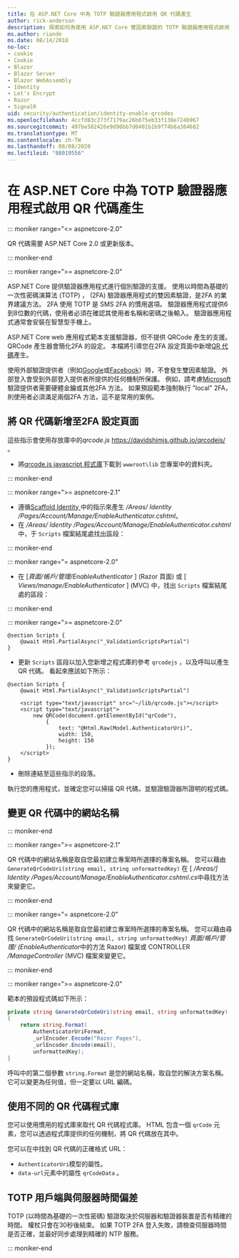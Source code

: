 ```yaml
---
title: 在 ASP.NET Core 中為 TOTP 驗證器應用程式啟用 QR 代碼產生
author: rick-anderson
description: 探索如何為使用 ASP.NET Core 雙因素驗證的 TOTP 驗證器應用程式啟用 QR 代碼產生。
ms.author: riande
ms.date: 08/14/2018
no-loc:
- cookie
- Cookie
- Blazor
- Blazor Server
- Blazor WebAssembly
- Identity
- Let's Encrypt
- Razor
- SignalR
uid: security/authentication/identity-enable-qrcodes
ms.openlocfilehash: 4ccfd83c273f7179ac26b075eb33f138e724b967
ms.sourcegitcommit: 497be502426e9d90bb7d0401b1b9f74b6a384682
ms.translationtype: MT
ms.contentlocale: zh-TW
ms.lasthandoff: 08/08/2020
ms.locfileid: "88019556"
---
```

# <a name="enable-qr-code-generation-for-totp-authenticator-apps-in-aspnet-core"></a>在 ASP.NET Core 中為 TOTP 驗證器應用程式啟用 QR 代碼產生

::: moniker range="<= aspnetcore-2.0"

QR 代碼需要 ASP.NET Core 2.0 或更新版本。

::: moniker-end

::: moniker range=">= aspnetcore-2.0"

ASP.NET Core 提供驗證器應用程式進行個別驗證的支援。 使用以時間為基礎的一次性密碼演算法 (TOTP) ， (2FA) 驗證器應用程式的雙因素驗證，是2FA 的業界建議方法。 2FA 使用 TOTP 是 SMS 2FA 的慣用選項。 驗證器應用程式提供6到8位數的代碼，使用者必須在確認其使用者名稱和密碼之後輸入。 驗證器應用程式通常會安裝在智慧型手機上。

ASP.NET Core web 應用程式範本支援驗證器，但不提供 QRCode 產生的支援。 QRCode 產生器會簡化2FA 的設定。 本檔將引導您在2FA 設定頁面中新增[QR 代碼](https://wikipedia.org/wiki/QR_code)產生。

使用外部驗證提供者（例如[Google](xref:security/authentication/google-logins)或[Facebook](xref:security/authentication/facebook-logins)）時，不會發生雙因素驗證。 外部登入會受到外部登入提供者所提供的任何機制所保護。 例如，請考慮[Microsoft](xref:security/authentication/microsoft-logins)驗證提供者需要硬體金鑰或其他2FA 方法。 如果預設範本強制執行 "local" 2FA，則使用者必須滿足兩個2FA 方法，這不是常用的案例。

## <a name="adding-qr-codes-to-the-2fa-configuration-page"></a>將 QR 代碼新增至2FA 設定頁面

這些指示會使用存放庫中的*qrcode.js* https://davidshimjs.github.io/qrcodejs/ 。

* 將[qrcode.js javascript 程式庫](https://davidshimjs.github.io/qrcodejs/)下載到 `wwwroot\lib` 您專案中的資料夾。

::: moniker-end

::: moniker range=">= aspnetcore-2.1"

* 遵循[Scaffold Identity ](xref:security/authentication/scaffold-identity)中的指示來產生 */Areas/ Identity /Pages/Account/Manage/EnableAuthenticator.cshtml*。
* 在 */Areas/ Identity /Pages/Account/Manage/EnableAuthenticator.cshtml*中，于 `Scripts` 檔案結尾處找出區段：

::: moniker-end

::: moniker range="= aspnetcore-2.0"

* 在 [*頁面/帳戶/管理/EnableAuthenticator* ] (Razor 頁面) 或 [ *Views/manage/EnableAuthenticator* ] (MVC) 中，找出 `Scripts` 檔案結尾處的區段：

::: moniker-end

::: moniker range=">= aspnetcore-2.0"

```cshtml
@section Scripts {
    @await Html.PartialAsync("_ValidationScriptsPartial")
}
```

* 更新 `Scripts` 區段以加入您新增之程式庫的參考 `qrcodejs` ，以及呼叫以產生 QR 代碼。 看起來應該如下所示：

```cshtml
@section Scripts {
    @await Html.PartialAsync("_ValidationScriptsPartial")

    <script type="text/javascript" src="~/lib/qrcode.js"></script>
    <script type="text/javascript">
        new QRCode(document.getElementById("qrCode"),
            {
                text: "@Html.Raw(Model.AuthenticatorUri)",
                width: 150,
                height: 150
            });
    </script>
}
```

* 刪除連結至這些指示的段落。

執行您的應用程式，並確定您可以掃描 QR 代碼，並驗證驗證器所證明的程式碼。

## <a name="change-the-site-name-in-the-qr-code"></a>變更 QR 代碼中的網站名稱

::: moniker-end

::: moniker range=">= aspnetcore-2.1"

QR 代碼中的網站名稱是取自您最初建立專案時所選擇的專案名稱。 您可以藉由 `GenerateQrCodeUri(string email, string unformattedKey)` 在 [ */Areas/] Identity /Pages/Account/Manage/EnableAuthenticator.cshtml.cs*中尋找方法來變更它。

::: moniker-end

::: moniker range="= aspnetcore-2.0"

QR 代碼中的網站名稱是取自您最初建立專案時所選擇的專案名稱。 您可以藉由尋找 `GenerateQrCodeUri(string email, string unformattedKey)` *頁面/帳戶/管理/ (EnableAuthenticator*中的方法 Razor) 檔案或 CONTROLLER */ManageController* (MVC) 檔案來變更它。

::: moniker-end

::: moniker range=">= aspnetcore-2.0"

範本的預設程式碼如下所示：

```csharp
private string GenerateQrCodeUri(string email, string unformattedKey)
{
    return string.Format(
        AuthenticatorUriFormat,
        _urlEncoder.Encode("Razor Pages"),
        _urlEncoder.Encode(email),
        unformattedKey);
}
```

呼叫中的第二個參數 `string.Format` 是您的網站名稱，取自您的解決方案名稱。 它可以變更為任何值，但一定要以 URL 編碼。

## <a name="using-a-different-qr-code-library"></a>使用不同的 QR 代碼程式庫

您可以使用慣用的程式庫來取代 QR 代碼程式庫。 HTML 包含一個 `qrCode` 元素，您可以透過程式庫提供的任何機制，將 QR 代碼放在其中。

您可以在中找到 QR 代碼的正確格式 URL：

* `AuthenticatorUri`模型的屬性。
* `data-url`元素中的屬性 `qrCodeData` 。

## <a name="totp-client-and-server-time-skew"></a>TOTP 用戶端與伺服器時間偏差

TOTP (以時間為基礎的一次性密碼) 驗證取決於伺服器和驗證器裝置是否有精確的時間。 權杖只會在30秒後結束。 如果 TOTP 2FA 登入失敗，請檢查伺服器時間是否正確，並最好同步處理到精確的 NTP 服務。

::: moniker-end
